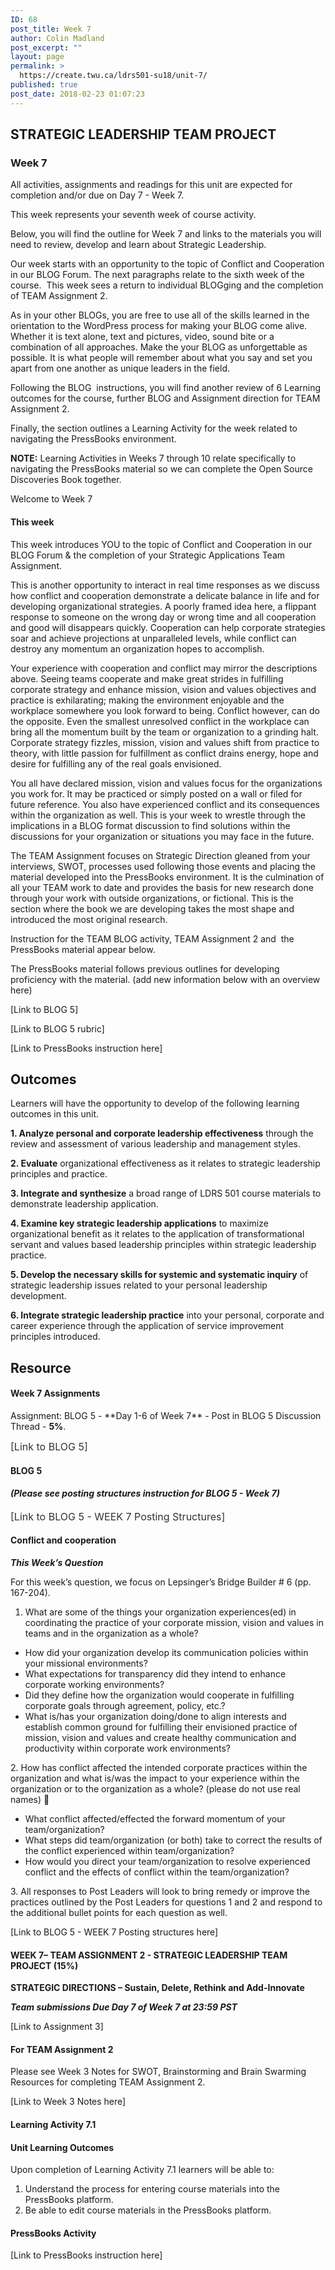 ```yaml
---
ID: 68
post_title: Week 7
author: Colin Madland
post_excerpt: ""
layout: page
permalink: >
  https://create.twu.ca/ldrs501-su18/unit-7/
published: true
post_date: 2018-02-23 01:07:23
---
```

<h2><strong>STRATEGIC LEADERSHIP TEAM PROJECT </strong></h2>
<h3>Week 7</h3>
All activities, assignments and readings for this unit are expected for completion and/or due on Day 7 - Week 7.

This week represents your seventh week of course activity.

Below, you will find the outline for Week 7 and links to the materials you will need to review, develop and learn about Strategic Leadership.

Our week starts with an opportunity to the topic of Conflict and Cooperation in our BLOG Forum. The next paragraphs relate to the sixth week of the course.  This week sees a return to individual BLOGging and the completion of TEAM Assignment 2.

As in your other BLOGs, you are free to use all of the skills learned in the orientation to the WordPress process for making your BLOG come alive. Whether it is text alone, text and pictures, video, sound bite or a combination of all approaches. Make the your BLOG as unforgettable as possible. It is what people will remember about what you say and set you apart from one another as unique leaders in the field.

Following the BLOG  instructions, you will find another review of 6 Learning outcomes for the course, further BLOG and Assignment direction for TEAM Assignment 2.

Finally, the section outlines a Learning Activity for the week related to navigating the PressBooks environment.

<strong>NOTE:</strong> Learning Activities in Weeks 7 through 10 relate specifically to navigating the PressBooks material so we can complete the Open Source Discoveries Book together.

Welcome to Week 7
<h4>This week</h4>
This week introduces YOU to the topic of Conflict and Cooperation in our BLOG Forum &amp; the completion of your Strategic Applications Team Assignment.

This is another opportunity to interact in real time responses as we discuss how conflict and cooperation demonstrate a delicate balance in life and for developing organizational strategies. A poorly framed idea here, a flippant response to someone on the wrong day or wrong time and all cooperation and good will disappears quickly. Cooperation can help corporate strategies soar and achieve projections at unparalleled levels, while conflict can destroy any momentum an organization hopes to accomplish.

Your experience with cooperation and conflict may mirror the descriptions above. Seeing teams cooperate and make great strides in fulfilling corporate strategy and enhance mission, vision and values objectives and practice is exhilarating; making the environment enjoyable and the workplace somewhere you look forward to being. Conflict however, can do the opposite.
Even the smallest unresolved conflict in the workplace can bring all the momentum built by the team or organization to a grinding halt. Corporate strategy fizzles, mission, vision and values shift from practice to theory, with little passion for fulfillment as conflict drains energy, hope and desire for fulfilling any of the real goals envisioned.

You all have declared mission, vision and values focus for the organizations you work for. It may be practiced or simply posted on a wall or filed for future reference. You also have experienced conflict and its consequences within the organization as well. This is your week to wrestle through the implications in a BLOG format discussion to find solutions within the discussions for your organization or situations you may face in the future.

The TEAM Assignment focuses on Strategic Direction gleaned from your interviews, SWOT, processes used following those events and placing the material developed into the PressBooks environment. It is the culmination of all your TEAM work to date and provides the basis for new research done through your work with outside organizations, or fictional. This is the section where the book we are developing takes the most shape and introduced the most original research.

Instruction for the TEAM BLOG activity, TEAM Assignment 2 and  the PressBooks material appear below.

The PressBooks material follows previous outlines for developing proficiency with the material. (add new information below with an overview here)

[Link to BLOG 5]

[Link to BLOG 5 rubric]

[Link to PressBooks instruction here]
<h2>Outcomes</h2>
Learners will have the opportunity to develop of the following learning outcomes in this unit.

<strong>1. Analyze personal and corporate leadership effectiveness</strong> through the review and assessment of various leadership and management styles.

<strong>2. Evaluate</strong> organizational effectiveness as it relates to strategic leadership principles and practice.

<strong>3. Integrate and synthesize</strong> a broad range of LDRS 501 course materials to demonstrate leadership application.

<strong>4. Examine key strategic leadership applications</strong> to maximize organizational benefit as it relates to the application of transformational servant and values based leadership principles within strategic leadership practice.

<strong>5. Develop the necessary skills for systemic and systematic inquiry</strong> of strategic leadership issues related to your personal leadership development.

<strong>6. Integrate strategic leadership practice</strong> into your personal, corporate and career experience through the application of service improvement principles introduced.
<h2>Resource</h2>
<h4>Week 7 Assignments</h4>
Assignment: BLOG 5 - **Day 1-6 of Week 7** - Post in BLOG 5 Discussion Thread - <strong>5%</strong>.

<span style="float: none;background-color: transparent;color: #333333;cursor: text;font-family: -apple-system,BlinkMacSystemFont,'Segoe UI',Roboto,Oxygen-Sans,Ubuntu,Cantarell,'Helvetica Neue',sans-serif;font-size: 16px;font-style: normal;font-variant: normal;font-weight: 400;letter-spacing: normal;text-align: left;text-decoration: none;text-indent: 0px">[Link to BLOG 5]</span>
<h4>BLOG 5</h4>
<h4><em>(Please see posting structures instruction for BLOG 5 - Week 7)</em></h4>
<span style="float: none;background-color: transparent;color: #333333;cursor: text;font-family: -apple-system,BlinkMacSystemFont,'Segoe UI',Roboto,Oxygen-Sans,Ubuntu,Cantarell,'Helvetica Neue',sans-serif;font-size: 16px;font-style: normal;font-variant: normal;font-weight: 400;letter-spacing: normal;text-align: left;text-decoration: none;text-indent: 0px">[Link to BLOG 5 - WEEK 7 Posting Structures]</span>
<h4>Conflict and cooperation</h4>
<strong><em>This Week’s Question</em></strong>

For this week’s question, we focus on Lepsinger’s Bridge Builder # 6 (pp. 167-204).
<ol>
 	<li>What are some of the things your organization experiences(ed) in coordinating the practice of your corporate mission, vision and values in teams and in the organization as a whole?</li>
</ol>
<ul>
 	<li>How did your organization develop its communication policies within your missional environments?</li>
 	<li>What expectations for transparency did they intend to enhance corporate working environments?</li>
 	<li>Did they define how the organization would cooperate in fulfilling corporate goals through agreement, policy, etc.?</li>
 	<li>What is/has your organization doing/done to align interests and establish common ground for fulfilling their envisioned practice of mission, vision and values and create healthy communication and productivity within corporate work environments?</li>
</ul>
2. How has conflict affected the intended corporate practices within the organization and what is/was the impact to your experience within the organization or to the organization as a whole? (please do not use real names) 
<ul>
 	<li>What conflict affected/effected the forward momentum of your team/organization?</li>
 	<li>What steps did team/organization (or both) take to correct the results of the conflict experienced within team/organization?</li>
 	<li>How would you direct your team/organization to resolve experienced conflict and the effects of conflict within the team/organization?</li>
</ul>
3. All responses to Post Leaders will look to bring remedy or improve the practices outlined by the Post Leaders for questions 1 and 2 and respond to the additional bullet points for each question as well.

[Link to BLOG 5 - WEEK 7 Posting structures here]
<h4>WEEK 7– TEAM ASSIGNMENT 2 - STRATEGIC LEADERSHIP TEAM PROJECT (15%)</h4>
<strong>STRATEGIC DIRECTIONS – Sustain, Delete, Rethink and Add-Innovate</strong>

<em><strong>Team submissions Due Day 7 of Week 7 at 23:59 PST</strong></em>

[Link to Assignment 3]
<h4>For TEAM Assignment 2</h4>
Please see Week 3 Notes for SWOT, Brainstorming and Brain Swarming Resources for completing TEAM Assignment 2.

[Link to Week 3 Notes here]
<h4>Learning Activity 7.1</h4>
<h4>Unit Learning Outcomes</h4>
Upon completion of Learning Activity 7.1 learners will be able to:
<ol>
 	<li>Understand the process for entering course materials into the PressBooks platform.</li>
 	<li>Be able to edit course materials in the PressBooks platform.</li>
</ol>
<h4>PressBooks Activity</h4>
[Link to PressBooks instruction here]
